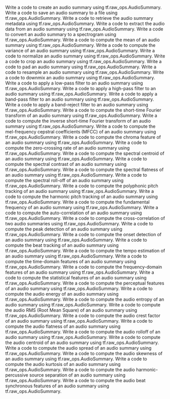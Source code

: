 Write a code to create an audio summary using tf.raw_ops.AudioSummary.
Write a code to save an audio summary to a file using tf.raw_ops.AudioSummary.
Write a code to retrieve the audio summary metadata using tf.raw_ops.AudioSummary.
Write a code to extract the audio data from an audio summary using tf.raw_ops.AudioSummary.
Write a code to convert an audio summary to a spectrogram using tf.raw_ops.AudioSummary.
Write a code to compute the mean of an audio summary using tf.raw_ops.AudioSummary.
Write a code to compute the variance of an audio summary using tf.raw_ops.AudioSummary.
Write a code to normalize an audio summary using tf.raw_ops.AudioSummary.
Write a code to crop an audio summary using tf.raw_ops.AudioSummary.
Write a code to pad an audio summary using tf.raw_ops.AudioSummary.
Write a code to resample an audio summary using tf.raw_ops.AudioSummary.
Write a code to downmix an audio summary using tf.raw_ops.AudioSummary.
Write a code to apply a low-pass filter to an audio summary using tf.raw_ops.AudioSummary.
Write a code to apply a high-pass filter to an audio summary using tf.raw_ops.AudioSummary.
Write a code to apply a band-pass filter to an audio summary using tf.raw_ops.AudioSummary.
Write a code to apply a band-reject filter to an audio summary using tf.raw_ops.AudioSummary.
Write a code to compute the short-time Fourier transform of an audio summary using tf.raw_ops.AudioSummary.
Write a code to compute the inverse short-time Fourier transform of an audio summary using tf.raw_ops.AudioSummary.
Write a code to compute the mel-frequency cepstral coefficients (MFCC) of an audio summary using tf.raw_ops.AudioSummary.
Write a code to compute the chroma feature of an audio summary using tf.raw_ops.AudioSummary.
Write a code to compute the zero-crossing rate of an audio summary using tf.raw_ops.AudioSummary.
Write a code to compute the spectral centroid of an audio summary using tf.raw_ops.AudioSummary.
Write a code to compute the spectral contrast of an audio summary using tf.raw_ops.AudioSummary.
Write a code to compute the spectral flatness of an audio summary using tf.raw_ops.AudioSummary.
Write a code to compute the spectral roll-off of an audio summary using tf.raw_ops.AudioSummary.
Write a code to compute the polyphonic pitch tracking of an audio summary using tf.raw_ops.AudioSummary.
Write a code to compute the harmonic pitch tracking of an audio summary using tf.raw_ops.AudioSummary.
Write a code to compute the fundamental frequency of an audio summary using tf.raw_ops.AudioSummary.
Write a code to compute the auto-correlation of an audio summary using tf.raw_ops.AudioSummary.
Write a code to compute the cross-correlation of two audio summaries using tf.raw_ops.AudioSummary.
Write a code to compute the peak detection of an audio summary using tf.raw_ops.AudioSummary.
Write a code to compute the onset detection of an audio summary using tf.raw_ops.AudioSummary.
Write a code to compute the beat tracking of an audio summary using tf.raw_ops.AudioSummary.
Write a code to compute the tempo estimation of an audio summary using tf.raw_ops.AudioSummary.
Write a code to compute the time-domain features of an audio summary using tf.raw_ops.AudioSummary.
Write a code to compute the frequency-domain features of an audio summary using tf.raw_ops.AudioSummary.
Write a code to compute the statistical features of an audio summary using tf.raw_ops.AudioSummary.
Write a code to compute the perceptual features of an audio summary using tf.raw_ops.AudioSummary.
Write a code to compute the audio energy of an audio summary using tf.raw_ops.AudioSummary.
Write a code to compute the audio entropy of an audio summary using tf.raw_ops.AudioSummary.
Write a code to compute the audio RMS (Root Mean Square) of an audio summary using tf.raw_ops.AudioSummary.
Write a code to compute the audio crest factor of an audio summary using tf.raw_ops.AudioSummary.
Write a code to compute the audio flatness of an audio summary using tf.raw_ops.AudioSummary.
Write a code to compute the audio rolloff of an audio summary using tf.raw_ops.AudioSummary.
Write a code to compute the audio centroid of an audio summary using tf.raw_ops.AudioSummary.
Write a code to compute the audio spread of an audio summary using tf.raw_ops.AudioSummary.
Write a code to compute the audio skewness of an audio summary using tf.raw_ops.AudioSummary.
Write a code to compute the audio kurtosis of an audio summary using tf.raw_ops.AudioSummary.
Write a code to compute the audio harmonic-percussive source separation of an audio summary using tf.raw_ops.AudioSummary.
Write a code to compute the audio beat synchronous features of an audio summary using tf.raw_ops.AudioSummary.